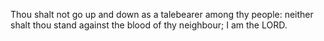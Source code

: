 Thou shalt not go up and down as a talebearer among thy people: neither shalt thou stand against the blood of thy neighbour; I am the LORD.
